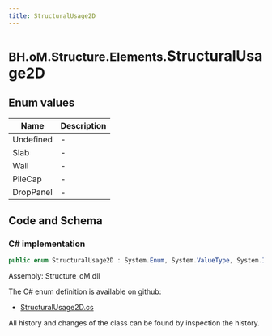 ```yaml
---
title: StructuralUsage2D
---
```


# <small>BH.oM.Structure.Elements.</small>**StructuralUsage2D**



## Enum values

| Name            | Description                                                    |
|-----------------|----------------------------------------------------------------|
| Undefined |  -  |
| Slab |  -  |
| Wall |  -  |
| PileCap |  -  |
| DropPanel |  -  |


## Code and Schema

### C# implementation

``` C# title="C#"
public enum StructuralUsage2D : System.Enum, System.ValueType, System.IComparable, System.ISpanFormattable, System.IFormattable, System.IConvertible
```

Assembly: Structure_oM.dll

The C# enum definition is available on github:

- [StructuralUsage2D.cs](https://github.com/BHoM/BHoM/blob/develop/Structure_oM/Elements\Enums\StructuralUsage2D.cs)

All history and changes of the class can be found by inspection the history.
